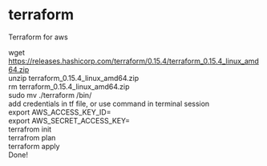 # terraform
Terraform for aws 

wget https://releases.hashicorp.com/terraform/0.15.4/terraform_0.15.4_linux_amd64.zip <br>
unzip terraform_0.15.4_linux_amd64.zip <br>
rm terraform_0.15.4_linux_amd64.zip <br>
sudo mv ./terraform /bin/ <br>
add credentials in tf file, or use command in terminal session <br>
export AWS_ACCESS_KEY_ID= <br>
export AWS_SECRET_ACCESS_KEY= <br>
terrafrom init <br>
terrafrom plan <br>
terraform apply <br>
Done!
